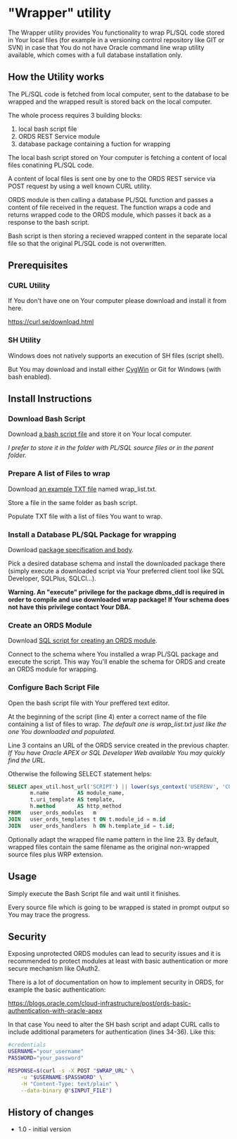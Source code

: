 # "Wrapper" utility

The Wrapper utility provides You functionality to wrap PL/SQL code stored in Your local files (for example in a versioning control repository like GIT or SVN) in case that You do not have Oracle command line wrap utility available, which comes with a full database installation only.

## How the Utility works

The PL/SQL code is fetched from local computer, sent to the database to be wrapped and the wrapped result is stored back on the local computer.

The whole process requires 3 building blocks:

1. local bash script file
2. ORDS REST Service module
3. database package containing a fuction for wrapping

The local bash script stored on Your computer is fetching a content of local files conatining PL/SQL code.

A content of local files is sent one by one to the ORDS REST service via POST request by using a well known CURL utility.

ORDS module is then calling a database PL/SQL function and passes a content of file received in the request. The function wraps a code and returns wrapped code to the ORDS module, which passes it back as a response to the bash script.

Bash script is then storing a recieved wrapped content in the separate local file so that the original PL/SQL code is not overwritten.

## Prerequisites

### CURL Utility

If You don't have one on Your computer please download and install it from here.

<https://curl.se/download.html>

### SH Utility

Windows does not natively supports an execution of SH files (script shell).

But You may download and install either [CygWin](http://cygwin.com/install.html) or Git for Windows (with bash enabled).

## Install Instructions

### Download Bash Script

Download [a bash script file](https://github.com/zorantica/db_apex_utils/blob/main/wrapper/wrap_packages.sh) and store it on Your local computer.

*I prefer to store it in the folder with PL/SQL source files or in the parent folder.*

### Prepare A list of Files to wrap

Download [an example TXT file](https://github.com/zorantica/db_apex_utils/blob/main/wrapper/wrap_list.txt) named wrap_list.txt.

Store a file in the same folder as bash script.

Populate TXT file with a list of files You want to wrap.

### Install a Database PL/SQL Package for wrapping

Download [package specification and body](https://github.com/zorantica/db_apex_utils/blob/main/wrapper/pkg_wrap.sql).

Pick a desired database schema and install the downloaded package there (simply execute a downloaded script via Your preferred client tool like SQL Developer, SQLPlus, SQLCl...).

**Warning. An "execute" privilege for the package dbms_ddl is required in order to compile and use downloaded wrap package! If Your schema does not have this privilege contact Your DBA.**

### Create an ORDS Module

Download [SQL script for creating an ORDS module](https://github.com/zorantica/db_apex_utils/blob/main/wrapper/ORDS.sql).

Connect to the schema where You installed a wrap PL/SQL package and execute the script. This way You'll enable the schema for ORDS and create an ORDS module for wrapping.

### Configure Bach Script File

Open the bash script file with Your preffered text editor.

At the beginning of the script (line 4) enter a correct name of the file containing a list of files to wrap. *The default one is wrap_list.txt just like the one You downloaded and populated.*

Line 3 contains an URL of the ORDS service created in the previous chapter. *If You have Oracle APEX or SQL Developer Web available You may quickly find the URL.*

Otherwise the following SELECT statement helps:

```sql
SELECT apex_util.host_url('SCRIPT') || lower(sys_context('USERENV', 'CURRENT_USER')) || m.uri_prefix || t.uri_template AS full_url,
       m.name         AS module_name,
       t.uri_template AS template,
       h.method       AS http_method
FROM   user_ords_modules   m
JOIN   user_ords_templates t ON t.module_id = m.id
JOIN   user_ords_handlers  h ON h.template_id = t.id;
```

Optionally adapt the wrapped file name pattern in the line 23. By default, wrapped files contain the same filename as the original non-wrapped source files plus WRP extension.

## Usage

Simply execute the Bash Script file and wait until it finishes.

Every source file which is going to be wrapped is stated in prompt output so You may trace the progress.

## Security

Exposing unprotected ORDS modules can lead to security issues and it is recommended to protect modules at least with basic authentication or more secure mechanism like OAuth2.

There is a lot of documentation on how to implement security in ORDS, for example the basic authentication:

<https://blogs.oracle.com/cloud-infrastructure/post/ords-basic-authentication-with-oracle-apex>

In that case You need to alter the SH bash script and adapt CURL calls to include additional parameters for authentication (lines 34-36). Like this:

```sh
#credentials
USERNAME="your_username"
PASSWORD="your_password"

RESPONSE=$(curl -s -X POST "$WRAP_URL" \
    -u "$USERNAME:$PASSWORD" \
    -H "Content-Type: text/plain" \
    --data-binary @"$INPUT_FILE")
```

## History of changes

- 1.0 - initial version
